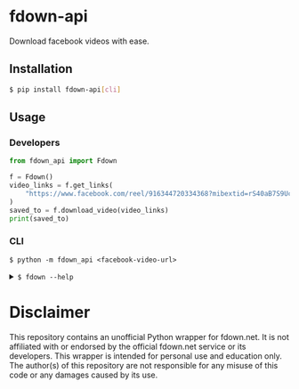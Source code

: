 # fdown-api
Download facebook videos with ease.

## Installation

```sh
$ pip install fdown-api[cli]
```

## Usage
 
### Developers

```python
from fdown_api import Fdown

f = Fdown()
video_links = f.get_links(
    "https://www.facebook.com/reel/916344720334368?mibextid=rS40aB7S9Ucbxw6v"
)
saved_to = f.download_video(video_links)
print(saved_to)

```

### CLI

`$ python -m fdown_api <facebook-video-url>`

<details>
<summary>
<code>$ fdown --help</code>

</summary>

```
usage: fdown [-h] [-d DIR] [-o OUTPUT] [-q normal|hd] [-t TIMEOUT]
             [-c chunk-size] [-p PROTOCOL ADDRESS PROTOCOL ADDRESS] [--resume]
             [--quiet] [--version]
             url

Download Facebook videos seamlessly.

positional arguments:
  url                   Link to the target facebook video

options:
  -h, --help            show this help message and exit
  -d, --dir DIR         Directory for saving the video to -
                        /home/smartwa/
  -o, --output OUTPUT   Filename under which to save the video to - random
  -q, --quality normal|hd
                        Video download quality - hd
  -t, --timeout TIMEOUT
                        Http request timeout in seconds - 20
  -c, --chunk-size chunk-size
                        Chunk-size for downloading files in KB - 512
  -p, --proxy PROTOCOL ADDRESS PROTOCOL ADDRESS
                        Http request proxy - None
  --resume              Resume an incomplete download - False
  --quiet               Do not stdout any informational messages - False
  --version             show program's version number and exit

This script has no official relation with fdown.net.
```
</details>

# Disclaimer

This repository contains an unofficial Python wrapper for fdown.net. It is not affiliated with or endorsed by the official fdown.net service or its developers.
This wrapper is intended for personal use and education only. The author(s) of this repository are not responsible for any misuse of this code or any damages caused by its use.